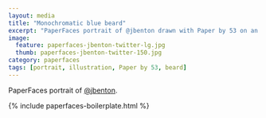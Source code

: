 ```yaml
---
layout: media
title: "Monochromatic blue beard"
excerpt: "PaperFaces portrait of @jbenton drawn with Paper by 53 on an iPad."
image: 
  feature: paperfaces-jbenton-twitter-lg.jpg
  thumb: paperfaces-jbenton-twitter-150.jpg
category: paperfaces
tags: [portrait, illustration, Paper by 53, beard]
---
```


PaperFaces portrait of [@jbenton](http://twitter.com/jbenton).

{% include paperfaces-boilerplate.html %}